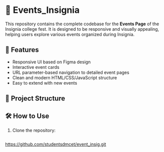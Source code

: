 # 🎉 Events_Insignia

This repository contains the complete codebase for the **Events Page** of the Insignia college fest. It is designed to be responsive and visually appealing, helping users explore various events organized during Insignia.

## 🚀 Features

- Responsive UI based on Figma design
- Interactive event cards
- URL parameter-based navigation to detailed event pages
- Clean and modern HTML/CSS/JavaScript structure
- Easy to extend with new events

## 📂 Project Structure


## 🛠️ How to Use

1. Clone the repository:
   ```bash
  https://github.com/studentsdmcet/event_insig.git
